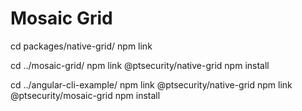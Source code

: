 # Mosaic Grid

cd packages/native-grid/
npm link

cd ../mosaic-grid/
npm link @ptsecurity/native-grid
npm install

cd ../angular-cli-example/
npm link @ptsecurity/native-grid
npm link @ptsecurity/mosaic-grid
npm install
